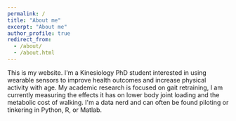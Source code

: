 ```yaml
---
permalink: /
title: "About me"
excerpt: "About me"
author_profile: true
redirect_from: 
  - /about/
  - /about.html
---
```


This is my website. I'm a Kinesiology PhD student interested in using wearable sensors to improve health outcomes and increase physical activity with age.
My academic research is focused on gait retraining, I am currently measuring the effects it has on lower body joint loading and the metabolic cost of walking.
I'm a data nerd and can often be found piloting or tinkering in Python, R, or Matlab.

